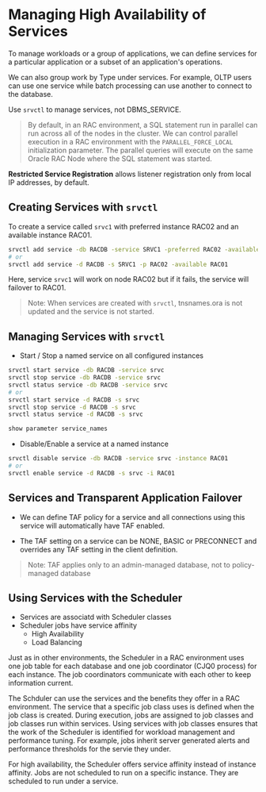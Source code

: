 # Managing High Availability of Services

To manage workloads or a group of applications, we can define services for a particular application or a subset of an application's operations.

We can also group work by Type under services. For example, OLTP users can use one service while batch processing can use another to connect to the database.

Use `srvctl` to manage services, not DBMS_SERVICE.

> By default, in an RAC environment, a SQL statement run in parallel can run across all of the nodes in the cluster.
> We can control parallel execution in a RAC environment with the `PARALLEL_FORCE_LOCAL` initialization parameter. The parallel queries will execute on the same Oracle RAC Node where the SQL statement was started.

**Restricted Service Registration** allows listener registration only from local IP addresses, by default.

## Creating Services with `srvctl`

To create a service called `srvc1` with preferred instance RAC02 and an available instance RAC01.

```sh
srvctl add service -db RACDB -service SRVC1 -preferred RAC02 -available RAC01
# or
srvctl add service -d RACDB -s SRVC1 -p RAC02 -available RAC01
```

Here, service `srvc1` will work on node RAC02 but if it fails, the service will failover to RAC01.

>Note: When services are created with `srvctl`, tnsnames.ora is not updated and the service is not started.

## Managing Services with `srvctl`

* Start / Stop a named service on all configured instances

```sh
srvctl start service -db RACDB -service srvc
srvctl stop service -db RACDB -service srvc
srvctl status service -db RACDB -service srvc
# or
srvctl start service -d RACDB -s srvc
srvctl stop service -d RACDB -s srvc
srvctl status service -d RACDB -s srvc
```

```sql
show parameter service_names
```

* Disable/Enable a service at a named instance

```sh
srvctl disable service -db RACDB -service srvc -instance RAC01
# or
srvctl enable service -d RACDB -s srvc -i RAC01
```

## Services and Transparent Application Failover

* We can define TAF policy for a service and all connections using this service will automatically have TAF enabled.

* The TAF setting on a service can be NONE, BASIC or PRECONNECT and overrides any TAF setting in the client definition.

>Note: TAF applies only to an admin-managed database, not to policy-managed database

## Using Services with the Scheduler

* Services are associatd with Scheduler classes
* Scheduler jobs have service affinity
  * High Availability
  * Load Balancing

Just as in other environments, the Scheduler in a RAC environment uses one job table for each database and one job coordinator (CJQ0 process) for each instance. The job coordinators communicate with each other to keep information current.

The Schduler can use the services and the benefits they offer in a RAC environment. The service that a specific job class uses is defined when the job class is created.
During execution, jobs are assigned to job classes and job classes run within services.
Using services with job classes ensures that the work of the Scheduler is identified for workload management and performance tuning.
For example, jobs inherit server generated alerts and performance thresholds for the servie they under.

For high availability, the Scheduler offers service affinity instead of instance affinity. Jobs are not scheduled to run on a specific instance. They are scheduled to run under a service.

